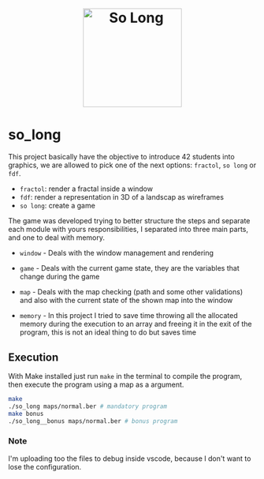<h1 align="center">
    <img alt="So Long" src="https://game.42sp.org.br/static/assets/achievements/so_longm.png" width="200px" />
</h1>

# so_long

This project basically have the objective to introduce 42 students into graphics, we are allowed to pick one of the next options: `fractol`, `so long` or `fdf`.
- `fractol`: render a fractal inside a window
- `fdf`: render a representation in 3D of a landscap as wireframes
- `so long`: create a game

The game was developed trying to better structure the steps and separate each module with yours responsibilities, I separated into three main parts, and one to deal with memory.

- `window` - Deals with the window management and rendering
- `game` - Deals with the current game state, they are the variables that change during the game
- `map` - Deals with the map checking (path and some other validations) and also with the current state of the shown map into the window


- `memory` - In this project I tried to save time throwing all the allocated memory during the execution to an array and freeing it in the exit of the program,
this is not an ideal thing to do but saves time

## Execution

With Make installed just run `make` in the terminal to compile the program, then execute the program using a map as a argument.

```bash
make
./so_long maps/normal.ber # mandatory program
make bonus
./so_long__bonus maps/normal.ber # bonus program
```


### Note

I'm uploading too the files to debug inside vscode, because I don't want to lose the configuration.
